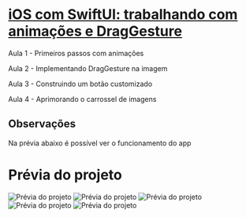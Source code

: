 # [iOS com SwiftUI: trabalhando com animações e DragGesture](https://cursos.alura.com.br/course/ios-swiftui-trabalhando-animacoes-draggesture)

Aula 1 - Primeiros passos com animações

Aula 2 - Implementando DragGesture na imagem

Aula 3 - Construindo um botão customizado

Aula 4 - Aprimorando o carrossel de imagens

## Observações

Na prévia abaixo é possível ver o funcionamento do app

# Prévia do projeto
![Prévia do projeto](appTelaInicial.png)
![Prévia do projeto](app1.png)
![Prévia do projeto](app2.png)
![Prévia do projeto](app3.png)
![Prévia do projeto](app4.png)

